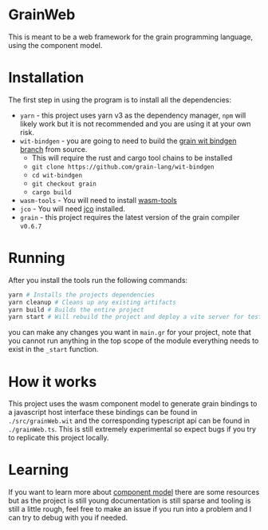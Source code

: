 # GrainWeb
This is meant to be a web framework for the grain programming language, using the component model.

# Installation
The first step in using the program is to install all the dependencies:
* `yarn` - this project uses yarn v3 as the dependency manager, `npm` will likely work but it is not recommended and you are using it at your own risk.
* `wit-bindgen` - you are going to need to build the [grain wit bindgen branch](https://github.com/grain-lang/wit-bindgen/tree/grain) from source.
  * This will require the rust and cargo tool chains to be installed
  * `git clone https://github.com/grain-lang/wit-bindgen`
  * `cd wit-bindgen`
  * `git checkout grain`
  * `cargo build`
* `wasm-tools` - You will need to install [wasm-tools](https://github.com/bytecodealliance/wasm-tools)
* `jco` - You will need [jco](https://github.com/bytecodealliance/jco) installed.
* `grain` - this project requires the latest version of the grain compiler `v0.6.7`
  
# Running
After you install the tools run the following commands:
```bash
yarn # Installs the projects dependencies
yarn cleanup # Cleans up any existing artifacts
yarn build # Builds the entire project
yarn start # Will rebuild the project and deploy a vite server for testing.
```
you can make any changes you want in `main.gr` for your project, note that you cannot run anything in the top scope of the module everything needs to exist in the `_start` function.


# How it works
This project uses the wasm component model to generate grain bindings to a javascript host interface these bindings can be found in `./src/grainWeb.wit` and the corresponding typescript api can be found in `./grainWeb.ts`. This is still extremely experimental so expect bugs if you try to replicate this project locally.

# Learning
If you want to learn more about [component model](https://github.com/WebAssembly/component-model) there are some resources but as the project is still young documentation is still sparse and tooling is still a little rough, feel free to make an issue if you run into a problem and I can try to debug with you if needed.